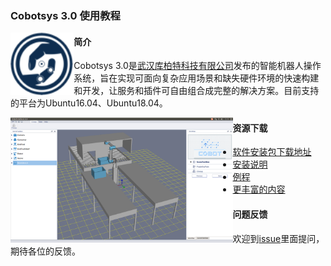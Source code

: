 ### Cobotsys 3.0 使用教程

<img src="cobot.png" align="left" height="100">


#### 简介

Cobotsys 3.0是[武汉库柏特科技有限公司](http://www.cobotsys.com/)发布的智能机器人操作系统，旨在实现可面向复杂应用场景和缺失硬件环境的快速构建和开发，让服务和插件可自由组合成完整的解决方案。目前支持的平台为Ubuntu16.04、Ubuntu18.04。

<img src="cobotstudio.png" align="left" height="200">


#### 资源下载

- [软件安装包下载地址](https://github.com/COBOTOS/CobotSys/releases)
- [安装说明](https://github.com/COBOTOS/CobotSys/blob/master/cobotsys_tutorials/README.md)
- [例程](https://github.com/COBOTOS/CobotSys/tree/master/cobotsys_tutorials/examples)
- [更丰富的内容](http://bbs.cobotsys.com/)


#### 问题反馈
欢迎到[issue](https://github.com/COBOTOS/CobotSys/issues "With a Title")里面提问，期待各位的反馈。

